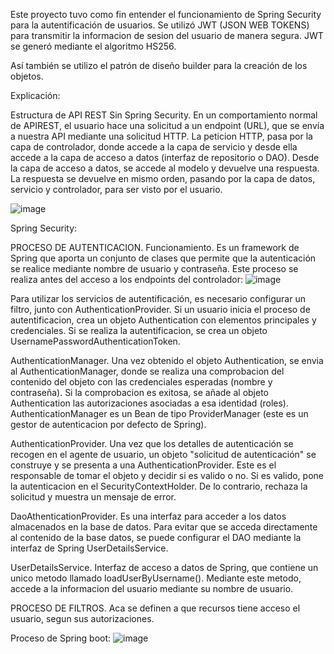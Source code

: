 Este proyecto tuvo como fin entender el funcionamiento de Spring Security para la autentificación de usuarios.
Se utilizó JWT (JSON WEB TOKENS) para transmitir la informacion de sesion del usuario de manera segura. JWT se generó mediante el algoritmo HS256.

Así también se utilizo el patrón de diseño builder para la creación de los objetos.

Explicación:

Estructura de API REST Sin Spring Security.
En un comportamiento normal de APIREST, el usuario hace una solicitud a un endpoint (URL), que se envía a nuestra API mediante una solicitud HTTP.
La peticion HTTP, pasa por la capa de controlador, donde accede a la capa de servicio y desde ella accede a la capa de acceso a datos (interfaz de repositorio o DAO). Desde la capa de acceso a datos, se accede al modelo y devuelve una respuesta.
La respuesta se devuelve en mismo orden, pasando por la capa de datos, servicio y controlador, para ser visto por el usuario.


![image](https://github.com/samirabawad/Spring-Security-JWT.-Login-Registro/assets/136211595/5d324d2b-888c-408a-ade0-4a5c91b7e27c)



Spring Security:

PROCESO DE AUTENTICACION.
Funcionamiento.
Es un framework de Spring que aporta un conjunto de clases que permite que la autenticación se realice mediante nombre de usuario y contraseña.
Este proceso se realiza antes del acceso a los endpoints del controlador: 
![image](https://github.com/samirabawad/Spring-Security-JWT.-Login-Registro/assets/136211595/60ff9df9-e601-4bb5-b2ac-d9c80e7a993d)




Para utilizar los servicios de autentificación, es necesario configurar un filtro, junto con AuthenticationProvider.
Si un usuario inicia el proceso de autentificacion, crea un objeto Authentication con elementos principales y credenciales.
Si se realiza la autentificacion, se crea un objeto UsernamePasswordAuthenticationToken.


AuthenticationManager.
Una vez obtenido el objeto Authentication, se envia al AuthenticationManager, donde se realiza una comprobacion del contenido del objeto con las credenciales esperadas (nombre y contraseña).
Si la comprobacion es exitosa, se añade al objeto Authentication las autorizaciones asociadas a esa identidad (roles).
AuthenticationManager es un Bean de tipo ProviderManager (este es un gestor de autenticacion por defecto de Spring).

AuthenticationProvider.
Una vez que los detalles de autenticación se recogen en el agente de usuario, un objeto "solicitud de autenticación" se construye y se presenta a una AuthenticationProvider.
Este es el responsable de tomar el objeto y decidir si es valido o no.
Si es valido, pone la autenticacion en el SecurityContextHolder. De lo contrario, rechaza la solicitud y muestra un mensaje de error.

DaoAthenticationProvider.
Es una interfaz para acceder a los datos almacenados en la base de datos.
Para evitar que se acceda directamente al contenido de la base datos, se puede configurar el DAO mediante la interfaz de Spring UserDetailsService.


UserDetailsService.
Interfaz de acceso a datos de Spring, que contiene un unico metodo llamado loadUserByUsername().
Mediante este metodo, accede a la informacion del usuario mediante su nombre de usuario.



PROCESO DE FILTROS.
Aca se definen a que recursos tiene acceso el usuario, segun sus autorizaciones.



Proceso de Spring boot:
![image](https://github.com/samirabawad/Spring-Security-JWT.-Login-Registro/assets/136211595/1332e8a3-130b-40d0-b14c-cf52b415461f)







